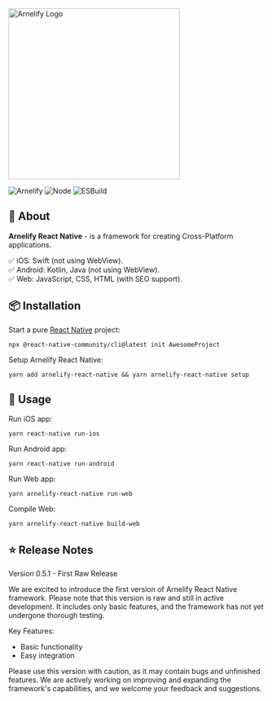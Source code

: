 <img src="https://static.wikia.nocookie.net/arnelify/images/c/c8/Arnelify-logo-2024.png/revision/latest?cb=20240701012515" style="width:336px;" alt="Arnelify Logo" />

![Arnelify](https://img.shields.io/badge/Arnelify%20React%20Native-0.5.1-blue) ![Node](https://img.shields.io/badge/Node-20.15.1-green) ![ESBuild](https://img.shields.io/badge/ESBuild-0.23.0-yellow)

## 🚀 About
**Arnelify React Native** - is a framework for creating Cross-Platform applications.

✅ iOS: Swift (not using WebView).<br/>
✅ Android: Kotlin, Java (not using WebView).<br/>
✅ Web: JavaScript, CSS, HTML (with SEO support).<br/>

## 📦 Installation
Start a pure <a href="https://github.com/facebook/react-native">React Native</a> project:
```
npx @react-native-community/cli@latest init AwesomeProject
```

Setup Arnelify React Native:
```
yarn add arnelify-react-native && yarn arnelify-react-native setup
```

## 🎉 Usage
Run iOS app:
```
yarn react-native run-ios
```
Run Android app:
```
yarn react-native run-android
```
Run Web app:
```
yarn arnelify-react-native run-web
```
Compile Web:
```
yarn arnelify-react-native build-web
```
## ⭐ Release Notes
Version 0.5.1 - First Raw Release

We are excited to introduce the first version of Arnelify React Native framework. Please note that this version is raw and still in active development. It includes only basic features, and the framework has not yet undergone thorough testing.

Key Features:

* Basic functionality
* Easy integration

Please use this version with caution, as it may contain bugs and unfinished features. We are actively working on improving and expanding the framework's capabilities, and we welcome your feedback and suggestions.